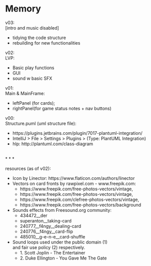 # Memory

<p>v03:<br>
[intro and music disabled]</p>
<ul>
    <li>tidying the code structure</li>
    <li>rebuilding for new functionalities</li></ul>


<p>v02:<br>
LVP:<ul>
<li>Basic play functions</li> 
<li>GUI</li>
<li>sound w basic SFX</li>
</ul></p>

<p>v01:<br>
Main & MainFrame:<ul>
    <li>leftPanel (for cards);</li>
    <li>rightPanel(for game status notes + nav buttons)</li></ul></p>

<p>v00:<br> 
Structure.puml (uml structure file):<ul>
    <li> https://plugins.jetbrains.com/plugin/7017-plantuml-integration/</li>
    <li> IntelliJ > File > Settings > Plugins > (Type: PlantUML Integration)</li>
    <li> hlp: http://plantuml.com/class-diagram</li></ul></p>
    
<p> <br>* * *</p>
<p> resources (as of v02):<br>
<ul>
 <li> Icon by Linector: https://www.flaticon.com/authors/linector</li>
 <li> Vectors on card fronts by rawpixel.com - www.freepik.com:<ul>
 <li> https://www.freepik.com/free-photos-vectors/vintage,</li>
 <li> https://www.freepik.com/free-photos-vectors/vintage,</li>
 <li> https://www.freepik.com/clefree-photos-vectors/vintage,</li>
 <li> https://www.freepik.com/free-photos-vectors/background</li>
 </ul></li>
 
 <li> Sounds effects from Freesound.org community:<ul>
 <li> 434472__der</li>
 <li> superanton__taking-card</li>
 <li> 240777__f4ngy__dealing-card</li>
 <li> 240776__f4ngy__card-flip</li>
 <li> 485010__g-e-n-e__card-shuffle</li>
 </ul></li>
 <li> Sound loops used under the public domain (1) <br>and fair use policy (2) respectively.<ul>
 
 <li> 1. Scott Joplin - The Entertainer</li>
 <li> 2. Duke Ellington - You Gave Me The Gate</li>
 </ul></li></ul></p>
